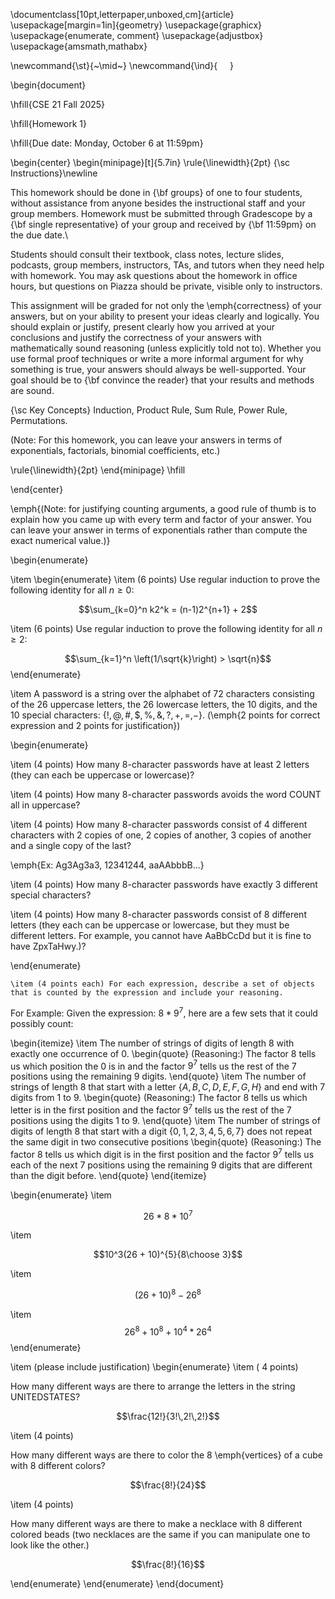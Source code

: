 
\documentclass[10pt,letterpaper,unboxed,cm]{article}
\usepackage[margin=1in]{geometry}
\usepackage{graphicx}
\usepackage{enumerate, comment}
\usepackage{adjustbox}
\usepackage{amsmath,mathabx}

\newcommand{\st}{~\mid~}
\newcommand{\ind}{$~~~~~$}




\begin{document}

\hfill{CSE 21 Fall 2025}

\hfill{Homework 1}

\hfill{Due date: Monday, October 6 at 11:59pm}

\begin{center}
\begin{minipage}[t]{5.7in}
\rule{\linewidth}{2pt}
{\sc Instructions}\newline

This homework should be done in {\bf groups} of one to four students, without assistance from anyone besides the instructional staff and your group members.  Homework must be submitted through Gradescope by a {\bf single representative} of your group and received by {\bf 11:59pm} on the due date.\\
 

Students should consult their textbook, class notes, lecture slides, podcasts, group members, instructors, TAs, and tutors when 
they need help with homework. You may ask questions about the homework in office hours, but questions on Piazza should be private, visible only to instructors. 

This assignment will be graded for not only the \emph{correctness} of your answers, but on your ability to present your ideas clearly and logically. You should explain or justify, present clearly how you arrived at your conclusions and justify the correctness of your answers with mathematically sound reasoning (unless explicitly told not to). Whether you use formal proof techniques or write a more informal argument for why something is true, your answers should always be well-supported. Your goal should be to {\bf convince the reader} that your results and methods are sound.






{\sc Key Concepts} Induction, Product Rule, Sum Rule, Power Rule, Permutations.

(Note: For this homework, you can leave your answers in terms of exponentials, factorials, binomial coefficients, etc.)

\rule{\linewidth}{2pt}
\end{minipage} \hfill

\end{center}

\emph{(Note: for justifying counting arguments, a good rule of thumb is to explain how you came up with every term and factor of your answer. You can leave
your answer in terms of exponentials rather than compute the exact numerical value.)}

\begin{enumerate}

\item
\begin{enumerate}
\item (6 points)
Use regular induction to prove the following identity for all $n\geq 0$:

$$\sum_{k=0}^n k2^k = (n-1)2^{n+1} + 2$$

\item (6 points)
Use regular induction to prove the following identity for all $n\geq 2$:

$$\sum_{k=1}^n \left(1/\sqrt{k}\right) > \sqrt{n}$$
\end{enumerate}


\item
A password is a string over the alphabet of 72 characters consisting of the 26 uppercase letters, the 26 lowercase letters, the 10 digits, and the 10 special characters: $\{!,@,\#,\$,\%,\&,?,+,=,-\}$. (\emph{2 points for correct expression and 2 points for justification})

\begin{enumerate}


\item
(4 points)
How many 8-character passwords have at least 2 letters (they can each be uppercase or lowercase)?

\item
(4 points)
How many 8-character passwords avoids the word COUNT all in uppercase?


\item
(4 points)
How many 8-character passwords consist of 4 different characters with 2 copies of one, 2 copies of another, 3 copies of another and a single copy of the last?

\emph{Ex: Ag3Ag3a3, 12341244, aaAAbbbB...}

\item
(4 points)
How many 8-character passwords have exactly 3 different special characters?

\item
(4 points)
How many 8-character passwords consist of 8 different letters (they each can be uppercase or lowercase, but they must be different letters. For example, you cannot have AaBbCcDd but it is fine to have ZpxTaHwy.)?

\end{enumerate}

    \item (4 points each) For each expression, describe a set of objects that is counted by the expression and include your reasoning.

For Example: Given the expression: $8*9^7$, here are a few sets that it could possibly count:

\begin{itemize}
\item
The number of strings of digits of length 8 with exactly one occurrence of 0.
\begin{quote}
(Reasoning:) The factor $8$ tells us which position the 0 is in and the factor $9^7$ tells us the rest of the 7 positions using the remaining 9 digits.
\end{quote}
\item
The number of strings of length 8 that start with a letter $\{A,B,C,D,E,F,G,H\}$ and end with 7 digits from 1 to 9.
\begin{quote}
(Reasoning:) The factor $8$ tells us which letter is in the first position and the factor $9^7$ tells us the rest of the 7 positions using the digits 1 to 9.
\end{quote}
\item
The number of strings of digits of length 8 that start with a digit $\{0,1,2,3,4,5,6,7\}$ does not repeat the same digit in two consecutive positions
\begin{quote}
(Reasoning:) The factor $8$ tells us which digit is in the first position and the factor $9^7$ tells us each of the next 7 positions using the remaining 9 digits that are different than the digit before.
\end{quote}
\end{itemize}

\begin{enumerate}
\item

$$26*8*10^7$$

\item

$$10^3(26 + 10)^{5}{8\choose 3}$$

\item

$$(26 + 10)^{8} - 26^8$$

\item
$$26^8 + 10^8 + 10^4*26^4$$
\end{enumerate}

\item
(please include justification)
\begin{enumerate}
\item
( 4 points)

How many different ways are there to arrange the letters in the string UNITEDSTATES?

$$\frac{12!}{3!\,2!\,2!}$$

\item
(4 points)


How many different ways are there to color the 8 \emph{vertices} of a cube with 8 different colors?

$$\frac{8!}{24}$$

\item
(4 points)

How many different ways are there to make a necklace with 8 different colored beads (two necklaces are the same if you can manipulate one to look like the other.)

$$\frac{8!}{16}$$

\end{enumerate}
\end{enumerate}
\end{document}
